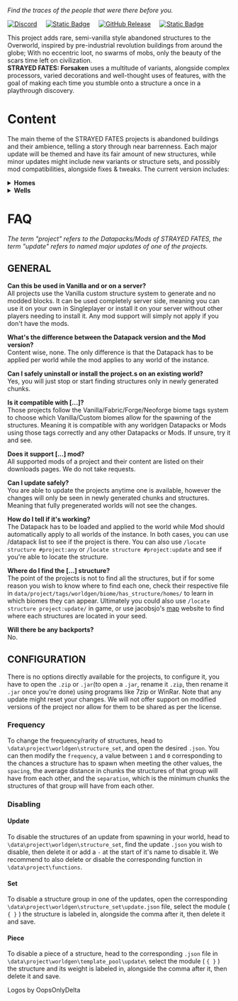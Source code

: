 _Find the traces of the people that were there before you._

[![Discord](https://img.shields.io/discord/1205872487158775890?style=for-the-badge&logo=discord&logoColor=white&label=DISCORD&labelColor=7289da&color=2c2f33)](https://discord.com/invite/HQ8Pqk8bUE)&nbsp;&nbsp;&nbsp;&nbsp;&nbsp;[![Static Badge](https://img.shields.io/badge/Support%20me!-Kofi?style=for-the-badge&logo=Kofi&logoColor=white&label=Ko-fi&labelColor=FF5E5B&color=13C3FF)](https://ko-fi.com/terabuildsstuff)&nbsp;&nbsp;&nbsp;&nbsp;&nbsp;[![GitHub Release](https://img.shields.io/github/v/release/STRAYED-FATES/Forsaken?style=for-the-badge&logo=github&label=GITHUB&labelColor=black&color=6e5494)](https://github.com/STRAYED-FATES/Forsaken)&nbsp;&nbsp;&nbsp;&nbsp;&nbsp;[![Static Badge](https://img.shields.io/badge/-STRAYED%20FATES-LICENSE?style=for-the-badge&label=LICENSE&labelColor=white&color=white)](https://github.com/STRAYED-FATES/LICENSE?tab=License-1-ov-file)

This project adds rare, semi-vanilla style abandoned structures to the Overworld, inspired by pre-industrial revolution buildings from around the globe; With no eccentric loot, no swarms of mobs, only the beauty of the scars time left on civilization.\
**STRAYED FATES: Forsaken** uses a multitude of variants, alongside complex processors, varied decorations and well-thought uses of features, with the goal of making each time you stumble onto a structure a once in a playthrough discovery.

# Content
The main theme of the STRAYED FATES projects is abandoned buildings and their ambience, telling a story through near barrenness.
Each major update will be themed and have its fair amount of new structures, while minor updates might include new variants or structure sets, and possibly mod compatibilities, alongside fixes & tweaks. The current version includes:

<details>
<summary><b>Homes</b></summary>

Structure sets : 9
- Oak: 11+(11x14*) variants
- Spruce: 9 variants
- Western: 9 variants
- Snowy: 9+(9x14*) variants
- Desert: 9 variants
- Bricks: 9+(9x14*) variants
- Mud: 9 variants
- Oriental: 9 variants
- Turf: 9 variants

*Cellar
</details>

<details>
<summary><b>Wells</b></summary>

Structure sets : 5
- Rustic: 61732~*
    - Spruce: 15433* variants
    - Oak: 15433* variants
    - Birch: 15433* variants
    - Dark Oak: 15433* variants
- Oriental: 979* variants
- Mud: 15 variants
- Pit: 8 variants
    - Cobble: 4 variants
    - Mud: 4 variants
- Pump: 23 variants
    - Cobble: 9 variants
    - Mud: 9 variants
    - Bamboo: 5 variants

*Calculated on the number of necessary jigsaw pieces variants that can be combined
</details>

# FAQ
*The term "project" refers to the Datapacks/Mods of STRAYED FATES, the term "update" refers to named major updates of one of the projects.*
## GENERAL
**Can this be used in Vanilla and or on a server?**\
All projects use the Vanilla custom structure system to generate and no modded blocks. It can be used completely server side, meaning you can use it on your own in Singleplayer or install it on your server without other players needing to install it. Any mod support will simply not apply if you don't have the mods.

**What's the difference between the Datapack version and the Mod version?**\
Content wise, none. The only difference is that the Datapack has to be applied per world while the mod applies to any world of the instance.

**Can I safely uninstall or install the project.s on an existing world?**\
Yes, you will just stop or start finding structures only in newly generated chunks.

**Is it compatible with [...]?**\
Those projects follow the Vanilla/Fabric/Forge/Neoforge biome tags system to choose which Vanilla/Custom biomes allow for the spawning of the structures. Meaning it is compatible with any worldgen Datapacks or Mods using those tags correctly and any other Datapacks or Mods. If unsure, try it and see.

**Does it support [...] mod?**\
All supported mods of a project and their content are listed on their downloads pages. We do not take requests.

**Can I update safely?**\
You are able to update the projects anytime one is available, however the changes will only be seen in newly generated chunks and structures. Meaning that fully pregenerated worlds will not see the changes.

**How do I tell if it's working?**\
The Datapack has to be loaded and applied to the world while Mod should automatically apply to all worlds of the instance. In both cases, you can use /datapack list to see if the project is there. You can also use `/locate structure #project:any` or 
`/locate structure #project:update`
 and see if you're able to locate the structure.

**Where do I find the [...] structure?**\
The point of the projects is not to find all the structures, but if for some reason you wish to know where to find each one, check their respective file in `data/project/tags/worldgen/biome/has_structure/homes/` to learn in which biomes they can appear. Ultimately you could also use `/locate structure project:update/` in game, or use jacobsjo's [map](https://map.jacobsjo.eu/) website to find where each structures are located in your seed.

**Will there be any backports?**\
No.
## CONFIGURATION
There is no options directly available for the projects, to configure it, you have to open the `.zip` or `.jar`(to open a `.jar`, rename it `.zip`, then rename it `.jar` once you're done) using programs like 7zip or WinRar.
Note that any update might reset your changes.
We will not offer support on modified versions of the project nor allow for them to be shared as per the license.
### Frequency
To change the frequency/rarity of structures, head to `\data\project\worldgen\structure_set`, and open the desired `.json`. You  can then modify the `frequency`, a value between `1` and `0` corresponding to the chances a structure has to spawn when meeting the other values, the `spacing`, the average distance in chunks the structures of that group will have from each other, and the `separation`, which is the minimum chunks the structures of that group will have from each other.
### Disabling
#### Update
To disable the structures of an update from spawning in your world, head to `\data\project\worldgen\structure_set`, find the update `.json` you wish to disable, then delete it or add a `-` at the start of it's name to disable it. We recommend to also delete or disable the corresponding function in `\data\project\functions`.
#### Set
To disable a structure group in one of the updates, open the corresponding `\data\project\worldgen\structure_set\update.json` file, select the module ( `{ }` ) the structure is labeled in, alongside the comma after it, then delete it and save.
#### Piece
To disable a piece of a structure, head to  the corresponding `.json` file in `\data\project\worldgen\template_pool\update\` select the module ( `{ }` ) the structure and its weight is labeled in, alongside the comma after it, then delete it and save.


Logos by OopsOnlyDelta
